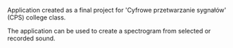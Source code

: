 Application created as a final project for 'Cyfrowe przetwarzanie sygnałów' (CPS) college class.

The application can be used to create a spectrogram from selected or recorded sound.